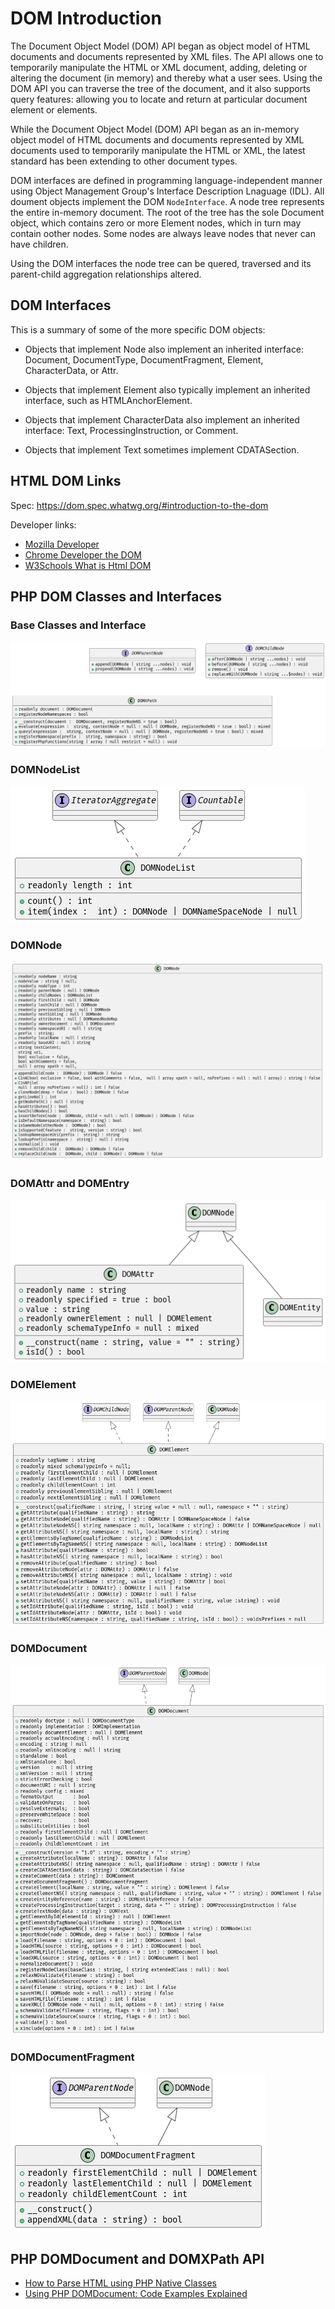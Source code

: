 # DOM Introduction

The Document Object Model (DOM) API began as object model of HTML documents and documents represented by XML files. The API allows one to
temporarily manipulate the HTML or XML document, adding, deleting or altering the document (in memory) and thereby what a user sees. Using the DOM API you can
traverse the tree of the document, and it also supports query features: allowing you to locate and return at particular document element or elements. 

While the Document Object Model (DOM) API began as an in-memory object model of HTML documents and documents represented by XML documents used to
temporarily manipulate the HTML or XML, the latest standard has been extending to other document types.

DOM interfaces are defined in programming language-independent manner using Object Management Group's Interface Description Lnaguage (IDL). All
doument objects implement the DOM `NodeInterface`. A node tree represents the entire in-memory document. The root of the tree has the sole Document object, which
contains zero or more Element nodes, which in turn may contain oother nodes. Some nodes are always leave nodes that never can have children.

Using the DOM interfaces the node tree can be quered, traversed and its parent-child aggregation relationships altered.

## DOM Interfaces

This is a summary of some of the more specific DOM objects:

* Objects that implement Node also implement an inherited interface: Document, DocumentType, DocumentFragment, Element, CharacterData, or Attr.

* Objects that implement Element also typically implement an inherited interface, such as HTMLAnchorElement.

* Objects that implement CharacterData also implement an inherited interface: Text, ProcessingInstruction, or Comment.

* Objects that implement Text sometimes implement CDATASection.

## HTML DOM Links

Spec: <https://dom.spec.whatwg.org/#introduction-to-the-dom>

Developer links:

* [Mozilla Developer](https://developer.mozilla.org/en-US/docs/Web/API/Document_Object_Model)
* [Chrome Developer the DOM](https://developer.chrome.com/docs/devtools/dom/)
* [W3Schools What is Html DOM](https://www.w3schools.com/whatis/whatis_htmldom.asp)

## PHP DOM Classes and Interfaces

### Base Classes and Interface

![](/assets/images/base.png)

### DOMNodeList

![](/assets/images/nodelist.png)

### DOMNode 

![](/assets/images/node.png)

### DOMAttr and DOMEntry

![](/assets/images/attr-entry.png)
 
### DOMElement

![](/assets/images/element.png)
 
### DOMDocument

![](/assets/images/document.png)

### DOMDocumentFragment

![](/assets/images/docfragment.png)

## PHP DOMDocument and DOMXPath API

* [How to Parse HTML using PHP Native Classes](https://codingreflections.com/blog/php-parse-html)
* [Using PHP DOMDocument: Code Examples Explained](https://www.bitdegree.org/learn/php-domdocument)
